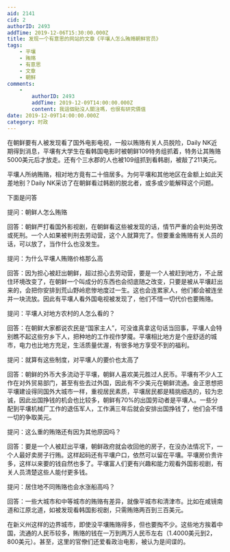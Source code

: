 ```yaml
---
aid: 2141
cid: 2
authorID: 2493
addTime: 2019-12-06T15:30:00.000Z
title: 发现一个有意思的网站的文章《平壤人怎么贿赂朝鲜官员》
tags:
    - 平壤
    - 贿赂
    - 有意思
    - 文章
    - 朝鲜
comments:
    -
        authorID: 2493
        addTime: 2019-12-09T14:00:00.000Z
        content: 我這個貼沒人關注嗎，也很有研究價值
date: 2019-12-09T14:00:00.000Z
category: 时政
---
```


在朝鲜要有人被发现看了国外电影电视，一般以贿赂有关人员脱险，Daily NK近期得到消息，平壤有大学生在看韩国电影时被朝鲜109特务组抓着，特务让其贿赂5000美元后才放走。还有个三水郡的人也被109组抓到看韩剧，被敲了211美元。

平壤人所纳贿赂，相对地方竟有二十倍居多。为何平壤和其他地区在金额上如此天差地别？Daily NK采访了在朝鲜看过韩剧的脱北者，或多或少能解释这个问题。

下面是问答

提问：朝鲜人怎么贿赂

回答：朝鲜严打看国外影视剧，在朝鲜看这些被发现的话，情节严重的会判处劳改或死刑。一个人如果被判刑去劳动营，这个人就算完了。但要重金贿赂有关人员的话，可以放了，当作什么也没发生。

提问：为什么平壤人贿赂价格那么高

回答：因为担心被赶出朝鲜，超过担心去劳动营，要是一个人被赶到地方，不止居住环境改变了，在朝鲜一个叫成分的东西也会彻底随之改变，只要是被从平壤赶出来的，会把你安排到荒山野岭悲惨地度过一生。这也会连累家人，他们都会被连坐并一块流放。因此有平壤人看外国电视被发现了，他们不惜一切代价也要贿赂。

提问：平壤人对地方农村的人怎么看的？

回答：在朝鲜大家都说农民是“国家主人”，可没谁真拿这句话当回事，平壤人会特别瞧不起这些穷乡下人，把种地的工作视作梦魇。平壤相比地方是个座舒适的城市，电力也比地方充足，生活质量优渥，有很多地方享受不到的福利。

提问：就算有这些制度，对平壤人的要价也太高了

回答：朝鲜的外币大多流动于平壤，朝鲜人喜欢美元胜过人民币。平壤有不少人工作在对外贸易部门，甚至有些去过外国，因此有不少美元在朝鲜流通。金正恩想把平壤建设得同国外大城市一样，重视居民素质，平壤居民都是精挑细选的，较为忠诚，因此出国挣钱的机会也比较多，朝鲜有70%的出国劳动者是平壤人。一些分配到平壤机械厂工作的退伍军人，工作满三年后就会安排出国挣钱了，他们会不惜一切的争取美元。

提问：这么重的贿赂还有因为其他原因吗？

回答：要是一个人被赶出平壤，朝鲜政府就会收回他的房子，在没办法情况下，一个人最好卖房子行贿。这样起码还有平壤户口，依然可以留在平壤。平壤房价贵许多，这样以来要的钱自然也多了。平壤富人们更有兴趣和能力观看外国影视剧，有关人员清楚这些人能付更多钱。

提问：居住地不同贿赂也会水涨船高吗？

回答：一些大城市和中等城市的贿赂有差异，就像平城市和清津市。比如在咸镜南道和江原北道，如被发现看韩国影视剧，只需贿赂两百到三百美元。

在新义州这样的边界城市，即使没平壤贿赂得多，但也要掏不少。这些地方挨着中国，流通的人民币较多，贿赂的钱在一万到两万人民币左右（1.4000美元到2，800美元）。甚至，这里的官僚们还爱看政治电影，被认为是间谍的。
